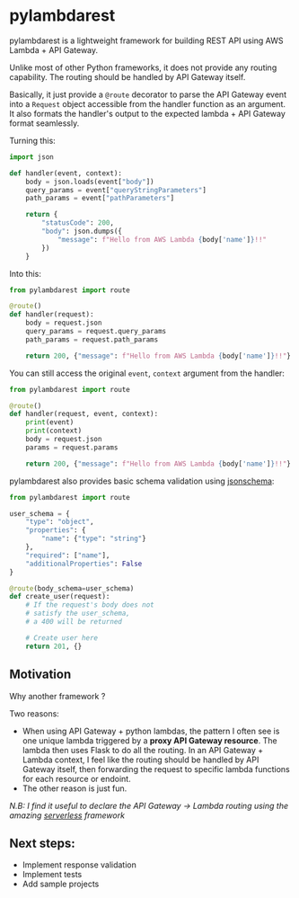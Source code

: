# pylambdarest

pylambdarest is a lightweight framework for building REST API using AWS Lambda + API Gateway.

Unlike most of other Python frameworks, it does not provide any routing capability. The routing should be handled by API Gateway itself.

Basically, it just provide a `@route` decorator to parse the API Gateway event into a `Request` object accessible from the handler function as an argument. It also formats the handler's output to the expected lambda + API Gateway format seamlessly.

Turning this:

```python
import json

def handler(event, context):
    body = json.loads(event["body"])
    query_params = event["queryStringParameters"]
    path_params = event["pathParameters"]

    return {
        "statusCode": 200,
        "body": json.dumps({
            "message": f"Hello from AWS Lambda {body['name']}!!"
        })
    }

```

Into this:

```python
from pylambdarest import route

@route()
def handler(request):
    body = request.json
    query_params = request.query_params
    path_params = request.path_params

    return 200, {"message": f"Hello from AWS Lambda {body['name']}!!"}
```

You can still access the original `event`, `context` argument from the handler:

```python
from pylambdarest import route

@route()
def handler(request, event, context):
    print(event)
    print(context)
    body = request.json
    params = request.params

    return 200, {"message": f"Hello from AWS Lambda {body['name']}!!"}
```

pylambdarest also provides basic schema validation using [jsonschema](https://github.com/Julian/jsonschema):

```python
from pylambdarest import route

user_schema = {
    "type": "object",
    "properties": {
        "name": {"type": "string"}
    },
    "required": ["name"],
    "additionalProperties": False
}

@route(body_schema=user_schema)
def create_user(request):
    # If the request's body does not 
    # satisfy the user_schema,
    # a 400 will be returned

    # Create user here
    return 201, {}
```

## Motivation

Why another framework ?

Two reasons:

- When using API Gateway + python lambdas, the pattern I often see is one unique lambda triggered by a **proxy API Gateway resource**. The lambda then uses Flask to do all the routing. In an API Gateway + Lambda context, I feel like the routing should be handled by API Gateway itself, then forwarding the request to specific lambda functions for each resource or endoint.
- The other reason is just fun.

*N.B: I find it useful to declare the API Gateway -> Lambda routing using the amazing [serverless](https://www.serverless.com/) framework*

## Next steps:

- Implement response validation
- Implement tests
- Add sample projects
